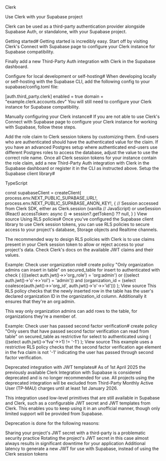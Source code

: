 Clerk

Use Clerk with your Supabase project

Clerk can be used as a third-party authentication provider alongside Supabase Auth, or standalone, with your Supabase project.

Getting started#
Getting started is incredibly easy. Start off by visiting Clerk's Connect with Supabase page to configure your Clerk instance for Supabase compatibility.

Finally add a new Third-Party Auth integration with Clerk in the Supabase dashboard.

Configure for local development or self-hosting#
When developing locally or self-hosting with the Supabase CLI, add the following config to your supabase/config.toml file:

[auth.third_party.clerk]
enabled = true
domain = "example.clerk.accounts.dev"
You will still need to configure your Clerk instance for Supabase compatibility.

Manually configuring your Clerk instance#
If you are not able to use Clerk's Connect with Supabase page to configure your Clerk instance for working with Supabase, follow these steps.

Add the role claim to Clerk session tokens by customizing them. End-users who are authenticated should have the authenticated value for the claim. If you have an advanced Postgres setup where authenticated end-users use different Postgres roles to access the database, adjust the value to use the correct role name.
Once all Clerk session tokens for your instance contain the role claim, add a new Third-Party Auth integration with Clerk in the Supabase dashboard or register it in the CLI as instructed above.
Setup the Supabase client library#

TypeScript

const supabaseClient = createClient(
    process.env.NEXT_PUBLIC_SUPABASE_URL!,
    process.env.NEXT_PUBLIC_SUPABASE_ANON_KEY!,
    {
      // Session accessed from Clerk SDK, either as Clerk.session (vanilla
      // JavaScript) or useSession (React)
      accessToken: async () => session?.getToken() ?? null,
    }
  )
View source
Using RLS policies#
Once you've configured the Supabase client library to use Clerk session tokens, you can use RLS policies to secure access to your project's database, Storage objects and Realtime channels.

The recommended way to design RLS policies with Clerk is to use claims present in your Clerk session token to allow or reject access to your project's data. Check Clerk's docs on the available JWT claims and their values.

Example: Check user organization role#
create policy "Only organization admins can insert in table"
on secured_table
for insert
to authenticated
with check (
  (((select auth.jwt()->>'org_role') = 'org:admin') or ((select auth.jwt()->'o'->>'rol') = 'admin'))
    and
  (organization_id = (select coalesce(auth.jwt()->>'org_id', auth.jwt()->'o'->>'id')))
);
View source
This RLS policy checks that the newly inserted row in the table has the user's declared organization ID in the organization_id column. Additionally it ensures that they're an org:admin.

This way only organization admins can add rows to the table, for organizations they're a member of.

Example: Check user has passed second factor verification#
create policy "Only users that have passed second factor verification can read from table"
on secured_table
as restrictive
for select
to authenticated
using (
  ((select auth.jwt()->'fva'->>1) != '-1')
);
View source
This example uses a restrictive RLS policy checks that the second factor verification age element in the fva claim is not '-1' indicating the user has passed through second factor verification.

Deprecated integration with JWT templates#
As of 1st April 2025 the previously available Clerk Integration with Supabase is considered deprecated and is no longer recommended for use. All projects using the deprecated integration will be excluded from Third-Party Monthly Active User (TP-MAU) charges until at least 1st January 2026.

This integration used low-level primitives that are still available in Supabase and Clerk, such as a configurable JWT secret and JWT templates from Clerk. This enables you to keep using it in an unofficial manner, though only limited support will be provided from Supabase.

Deprecation is done for the following reasons:

Sharing your project's JWT secret with a third-party is a problematic security practice
Rotating the project's JWT secret in this case almost always results in significant downtime for your application
Additional latency to generate a new JWT for use with Supabase, instead of using the Clerk session tokens
